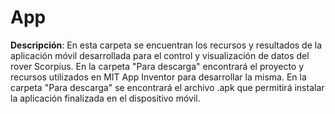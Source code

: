 # App
**Descripción**: En esta carpeta se encuentran los recursos y resultados de la aplicación móvil desarrollada para el control y visualización de datos del rover Scorpius. En la carpeta "Para descarga" encontrará el proyecto y recursos  utilizados en MIT App Inventor para desarrollar la misma. En la carpeta "Para descarga" se encontrará el archivo .apk que permitirá instalar la aplicación finalizada en el dispositivo móvil.
